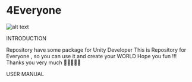 # 4Everyone

![alt text](https://lh3.googleusercontent.com/proxy/toSQfsul3m3Qqs1VEUcrtkSpHQzM4NvbfOvF9XIoTGZ85797jE_PXqjiEKkTQ-Ovw5i_x7HskQGBVKETHwVdAZbCzg_I6eofihQCTY5N3w)

INTRODUCTION

Repository have some package for Unity Developer
This is Repository for Everyone , so you can use it and create your WORLD
Hope you fun !!! 
Thanks you very much 
🤞🤞🤞🤞🤞


USER MANUAL
